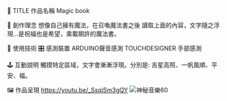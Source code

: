 🧠 TITLE 作品名稱
Magic book

🎨 創作理念
想像自己擁有魔法，在召喚魔法書之後 讀取上面的內容，文字隨之浮現...是祝福也是希望，乘載期許的魔法書。

🧪 使用技術
🎛️ 感測裝置
ARDUINO聲音感測
TOUCHDESIGNER 手部感測

🕹️ 互動說明
觸摸特定區域，文字會漸漸浮現。分別是:
吉星高照、一帆風順、平安、福。

🖼️ 作品呈現 https://youtu.be/_SsqjSm3gQY
![神秘音樂60](https://github.com/user-attachments/assets/13ec26ff-45fd-48bc-8903-92e6b6cf43d0)
